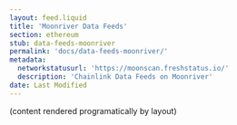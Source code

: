 ```yaml
---
layout: feed.liquid
title: 'Moonriver Data Feeds'
section: ethereum
stub: data-feeds-moonriver
permalink: 'docs/data-feeds-moonriver/'
metadata:
  networkstatusurl: 'https://moonscan.freshstatus.io/'
  description: 'Chainlink Data Feeds on Moonriver'
date: Last Modified
---
```


(content rendered programatically by layout)
